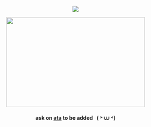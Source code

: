 
<div id="header" align="center">
  
![](https://komarev.com/ghpvc/?username=polysquad&style=plastic&color=lightgray&label=_fujomember_&base=1000)

<div id="header" align="center">
  
<img src=https://i.postimg.cc/pdzrTKtw/bebe82ba9f03253ac5a002104339c882.jpg width="370" height="240">

<div id="header" align="center">

#### ask on [ata](https://lufeng.atabook.org/) to be added⠀( ˃ ⩊ ˂)


